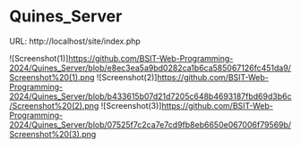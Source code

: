 # Quines_Server
URL: http://localhost/site/index.php

![Screenshot(1)]https://github.com/BSIT-Web-Programming-2024/Quines_Server/blob/e8ec3ea5a9bd0282ca1b6ca585067126fc451da9/Screenshot%20(1).png
![Screenshot(2)]https://github.com/BSIT-Web-Programming-2024/Quines_Server/blob/b433615b07d21d7205c648b4693187fbd69d3b6c/Screenshot%20(2).png
![Screenshot(3)]https://github.com/BSIT-Web-Programming-2024/Quines_Server/blob/07525f7c2ca7e7cd9fb8eb6650e067006f79569b/Screenshot%20(3).png
